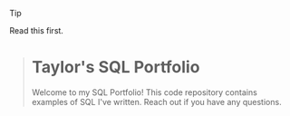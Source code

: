 > [!TIP]
> Read this first.

># Taylor's SQL Portfolio
> 
> Welcome to my SQL Portfolio! This code repository contains examples of SQL I've written. Reach out if you have any questions. 
